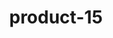 ---
title: "product-15"
description: Lorem ipsum dolor sit amet, consectetur adipiscing elit, sed do eiusmod tempor incididunt ut labore et dolore magna aliqua. Ut enim ad minim veniam, quis nostrud exercitation ullamco laboris nisi ut aliquip ex ea commodo consequat. Duis aute irure dolor in reprehenderit in voluptate velit esse cillum dolore eu fugiat nulla pariatur. Excepteur sint occaecat cupidatat non proident, sunt in culpa qui officia deserunt mollit anim id est laborum.
img: src/assets/images/products/salloura-oglu/product-15.webp
family: [salloura-oglu-products]
price: 39.99
priceDiscount: 0
weight: 1.00015
rating: 100
id: wGQ7EKiX8abp
---